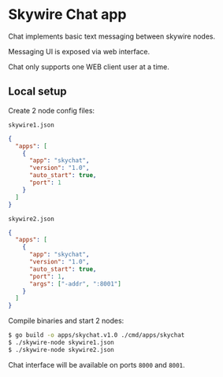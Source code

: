 # Skywire Chat app

Chat implements basic text messaging between skywire nodes.

Messaging UI is exposed via web interface.

Chat only supports one WEB client user at a time.

## Local setup

Create 2 node config files:

`skywire1.json`

```json
{
  "apps": [
    {
      "app": "skychat",
      "version": "1.0",
      "auto_start": true,
      "port": 1
    }
  ]
}
```

`skywire2.json`

```json
{
  "apps": [
    {
      "app": "skychat",
      "version": "1.0",
      "auto_start": true,
      "port": 1,
      "args": ["-addr", ":8001"]
    }
  ]
}
```

Compile binaries and start 2 nodes:

```bash
$ go build -o apps/skychat.v1.0 ./cmd/apps/skychat
$ ./skywire-node skywire1.json
$ ./skywire-node skywire2.json
```

Chat interface will be available on ports `8000` and `8001`.
